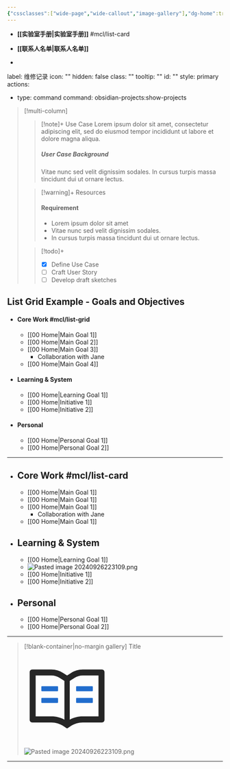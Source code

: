 ```yaml
---
{"cssclasses":["wide-page","wide-callout","image-gallery"],"dg-home":true,"dg-publish":true,"banner_x":0.5,"permalink":"/HomePage/","tags":["gardenEntry"],"dgPassFrontmatter":true,"created":"2024-09-26T22:27:57.985+08:00","updated":"2024-09-27T20:18:32.642+08:00"}
---
```


- **[[实验室手册\|实验室手册]]** #mcl/list-card
- **[[联系人名单\|联系人名单]]**

- ```meta-bind-button
label: 维修记录
icon: ""
hidden: false
class: ""
tooltip: ""
id: ""
style: primary
actions:
  - type: command
    command: obsidian-projects:show-projects

> [!multi-column]
>
>> [!note]+ Use Case
>> Lorem ipsum dolor sit amet, consectetur adipiscing elit, sed do eiusmod tempor incididunt ut labore et dolore magna aliqua.
>> ##### User Case Background
>> Vitae nunc sed velit dignissim sodales. In cursus turpis massa tincidunt dui ut ornare lectus.
>
>> [!warning]+ Resources
>> #### Requirement
>> - Lorem ipsum dolor sit amet
>> - Vitae nunc sed velit dignissim sodales.
>> - In cursus turpis massa tincidunt dui ut ornare lectus.
>
>> [!todo]+
>> - [x] Define Use Case
>> - [ ] Craft User Story
>> - [ ] Develop draft sketches

## List Grid Example - Goals and Objectives

- #### Core Work #mcl/list-grid
    - [[00 Home\|Main Goal 1]]
    - [[00 Home\|Main Goal 2]]
    - [[00 Home\|Main Goal 3]]
        - Collaboration with Jane
    - [[00 Home\|Main Goal 4]]
- #### Learning & System
    - [[00 Home\|Learning Goal 1]]
    - [[00 Home\|Initiative 1]]
    - [[00 Home\|Initiative 2]]
- #### Personal
    - [[00 Home\|Personal Goal 1]]
    - [[00 Home\|Personal Goal 2]]


---

- ## Core Work #mcl/list-card
    - [[00 Home\|Main Goal 1]]
    - [[00 Home\|Main Goal 1]]
    - [[00 Home\|Main Goal 1]]
        - Collaboration with Jane
    - [[00 Home\|Main Goal 1]]
- ## Learning & System
    - [[00 Home\|Learning Goal 1]]
    - ![Pasted image 20240926223109.png](/img/user/%E9%99%84%E4%BB%B6/Pasted%20image%2020240926223109.png)
    - [[00 Home\|Initiative 1]]
    - [[00 Home\|Initiative 2]]
- ## Personal
    - [[00 Home\|Personal Goal 1]]
    - [[00 Home\|Personal Goal 2]]

---

> [!blank-container|no-margin gallery] Title
><?xml version="1.0" standalone="no"?><!DOCTYPE svg PUBLIC "-//W3C//DTD SVG 1.1//EN" "http://www.w3.org/Graphics/SVG/1.1/DTD/svg11.dtd"><svg t="1727398039831" class="icon" viewBox="0 0 1024 1024" version="1.1" xmlns="http://www.w3.org/2000/svg" p-id="7339" xmlns:xlink="http://www.w3.org/1999/xlink" width="200" height="200"><path d="M928 161H699.2c-49.1 0-97.1 14.1-138.4 40.7L512 233l-48.8-31.3A255.2 255.2 0 0 0 324.8 161H96c-17.7 0-32 14.3-32 32v568c0 17.7 14.3 32 32 32h228.8c49.1 0 97.1 14.1 138.4 40.7l44.4 28.6c1.3 0.8 2.8 1.3 4.3 1.3s3-0.4 4.3-1.3l44.4-28.6C602 807.1 650.1 793 699.2 793H928c17.7 0 32-14.3 32-32V193c0-17.7-14.3-32-32-32zM324.8 721H136V233h188.8c35.4 0 69.8 10.1 99.5 29.2l48.8 31.3 6.9 4.5v462c-47.6-25.6-100.8-39-155.2-39z m563.2 0H699.2c-54.4 0-107.6 13.4-155.2 39V298l6.9-4.5 48.8-31.3c29.7-19.1 64.1-29.2 99.5-29.2H888v488z" fill="#000000" fill-opacity=".85" p-id="7340"></path><path d="M396.9 361H211.1c-3.9 0-7.1 3.4-7.1 7.5v45c0 4.1 3.2 7.5 7.1 7.5h185.7c3.9 0 7.1-3.4 7.1-7.5v-45c0.1-4.1-3.1-7.5-7-7.5z m223.1 7.5v45c0 4.1 3.2 7.5 7.1 7.5h185.7c3.9 0 7.1-3.4 7.1-7.5v-45c0-4.1-3.2-7.5-7.1-7.5H627.1c-3.9 0-7.1 3.4-7.1 7.5zM396.9 501H211.1c-3.9 0-7.1 3.4-7.1 7.5v45c0 4.1 3.2 7.5 7.1 7.5h185.7c3.9 0 7.1-3.4 7.1-7.5v-45c0.1-4.1-3.1-7.5-7-7.5z m416 0H627.1c-3.9 0-7.1 3.4-7.1 7.5v45c0 4.1 3.2 7.5 7.1 7.5h185.7c3.9 0 7.1-3.4 7.1-7.5v-45c0.1-4.1-3.1-7.5-7-7.5z" fill="#216DCD" p-id="7341"></path></svg>
> ![Pasted image 20240926223109.png](/img/user/%E9%99%84%E4%BB%B6/Pasted%20image%2020240926223109.png)
> 

---





